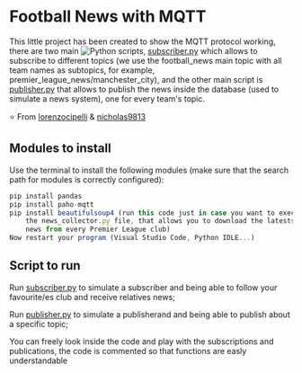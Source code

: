 # Football News with MQTT
This little project has been created to show the MQTT protocol working, there are two main ![Python](https://img.shields.io/badge/-Python-333333?style=flat&logo=python) scripts, [subscriber.py](https://github.com/lorenzocipelli/telematica/blob/main/subscriber.py) which allows to subscribe to different topics (we use the football_news main topic with all team names as subtopics, for example, premier_league_news/manchester_city), and the other main script is [publisher.py](https://github.com/lorenzocipelli/telematica/blob/main/publisher.py) that allows to publish the news inside the database (used to simulate a news system), one for every team's topic.

⭐️ From [lorenzocipelli](https://github.com/lorenzocipelli) & [nicholas9813](https://github.com/nicholas9813)

## Modules to install
Use the terminal to install the following modules (make sure that the search path for modules is correctly configured):
```js
pip install pandas
pip install paho-mqtt
pip install beautifulsoup4 (run this code just in case you want to execute
	the news_collector.py file, that allows you to download the latests
	news from every Premier League club)
Now restart your program (Visual Studio Code, Python IDLE...)
```

## Script to run
Run [subscriber.py](https://github.com/lorenzocipelli/telematica/blob/main/subscriber.py) to simulate a subscriber and being able to follow your favourite/es club and receive relatives news;

Run [publisher.py](https://github.com/lorenzocipelli/telematica/blob/main/publisher.py) to simulate a publisherand and being able to publish about a specific topic;

You can freely look inside the code and play with the subscriptions and publications, the code is commented so that functions are easly understandable
